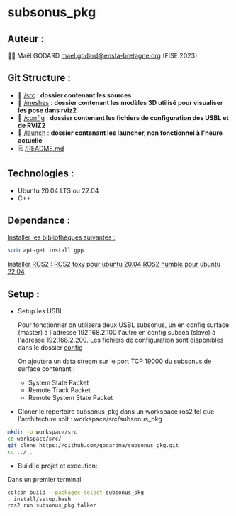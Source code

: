 # subsonus_pkg 

## Auteur :

:student: Maël GODARD <mael.godard@ensta-bretagne.org> (FISE 2023)

## Git Structure :

* :file_folder: [/src](src) : **dossier contenant les sources**
* :file_folder: [/meshes](meshes) : **dossier contenant les modèles 3D utilisé pour visualiser les pose dans rviz2**
* :file_folder: [/config](config) : **dossier contenant les fichiers de configuration des USBL et de RVIZ2**
* :file_folder: [/launch](launch) : **dossier contenant les launcher, non fonctionnel à l'heure actuelle**
* :spiral_notepad: [/README.md](README.md)

## Technologies :

* Ubuntu 20.04 LTS ou 22.04
* C++


## Dependance :

<ins>Installer les bibliothèques suivantes :</ins>
```bash
sudo apt-get install gpp
```

<ins>Installer ROS2 :</ins>
[ROS2 foxy pour ubuntu 20.04](https://docs.ros.org/en/foxy/Installation/Ubuntu-Install-Debians.html)
[ROS2 humble pour ubuntu 22.04](https://docs.ros.org/en/humble/Installation/Ubuntu-Install-Debians.html)


## Setup :
* Setup les USBL

    Pour fonctionner on utilisera deux USBL subsonus, un en config surface (master) à l'adresse 192.168.2.100 l'autre en config subsea (slave) à l'adresse 192.168.2.200. Les fichiers de configuration sont disponibles dans le dossier [config](config)

    On ajoutera un data stream sur le port TCP 19000 du subsonus de surface contenant :
    - System State Packet
    - Remote Track Packet
    - Remote System State Packet

* Cloner le répertoire subsonus_pkg dans un workspace ros2 tel que l'architecture soit : workspace/src/subsonus_pkg

````bash
mkdir -p workspace/src
cd workspace/src/
git clone https://github.com/godardma/subsonus_pkg.git 
cd ../..
````

* Build le projet et execution:  

Dans un premier terminal
````bash
colcon build --packages-select subsonus_pkg
. install/setup.bash
ros2 run subsonus_pkg talker
````
